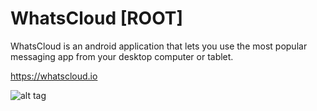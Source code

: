 WhatsCloud [ROOT]
=====================

WhatsCloud is an android application that lets you use the most popular messaging app from your desktop computer or tablet.

https://whatscloud.io

![alt tag](https://lh5.ggpht.com/BHbO29mHqIQuwkxJYYcV4vU9uDVdvc9rf-q8DF4hCAgjqVqfnFO7cDmVBC8IDn-fLFS-=h900-rw)
